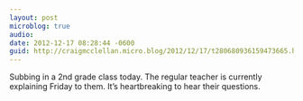 ```yaml
---
layout: post
microblog: true
audio: 
date: 2012-12-17 08:28:44 -0600
guid: http://craigmcclellan.micro.blog/2012/12/17/t280680936159473665.html
---
```

Subbing in a 2nd grade class today. The regular teacher is currently explaining Friday to them. It’s heartbreaking to hear their questions.
